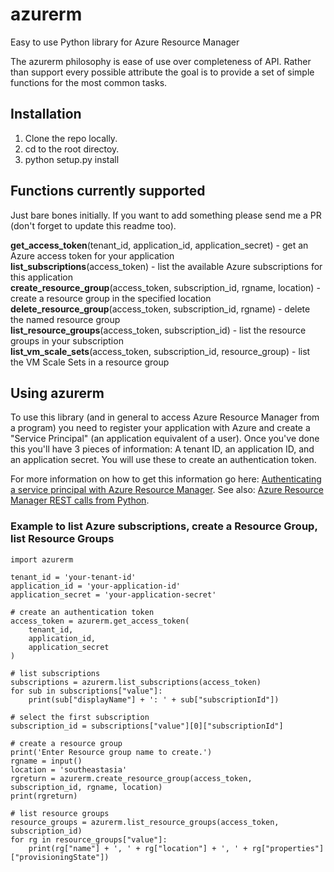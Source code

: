 # azurerm
Easy to use Python library for Azure Resource Manager

The azurerm philosophy is ease of use over completeness of API. Rather than support every possible attribute the goal is to provide a set of simple functions for the most common tasks.

## Installation
1. Clone the repo locally.
2. cd to the root directoy.
3. python setup.py install

## Functions currently supported
Just bare bones initially. If you want to add something please send me a PR (don't forget to update this readme too).

**get_access_token**(tenant_id, application_id, application_secret) - get an Azure access token for your application  
**list_subscriptions**(access_token) - list the available Azure subscriptions for this application  
**create_resource_group**(access_token, subscription_id, rgname, location) - create a resource group in the specified location  
**delete_resource_group**(access_token, subscription_id, rgname) - delete the named resource group  
**list_resource_groups**(access_token, subscription_id) - list the resource groups in your subscription  
**list_vm_scale_sets**(access_token, subscription_id, resource_group) - list the VM Scale Sets in a resource group

## Using azurerm
To use this library (and in general to access Azure Resource Manager from a program) you need to register your application with Azure and create a "Service Principal" (an application equivalent of a user). Once you've done this you'll have 3 pieces of information: A tenant ID, an application ID, and an application secret. You will use these to create an authentication token.

For more information on how to get this information go here: <a href ="https://azure.microsoft.com/en-us/documentation/articles/resource-group-authenticate-service-principal/">Authenticating a service principal with Azure Resource Manager</a>. See also: <a href="https://msftstack.wordpress.com/2016/01/05/azure-resource-manager-authentication-with-python/">Azure Resource Manager REST calls from Python</a>.

### Example to list Azure subscriptions, create a Resource Group, list Resource Groups
```
import azurerm

tenant_id = 'your-tenant-id'
application_id = 'your-application-id'
application_secret = 'your-application-secret'

# create an authentication token
access_token = azurerm.get_access_token(
    tenant_id,
    application_id,
    application_secret
)

# list subscriptions
subscriptions = azurerm.list_subscriptions(access_token)
for sub in subscriptions["value"]:
    print(sub["displayName"] + ': ' + sub["subscriptionId"])

# select the first subscription
subscription_id = subscriptions["value"][0]["subscriptionId"]

# create a resource group
print('Enter Resource group name to create.')
rgname = input()
location = 'southeastasia'
rgreturn = azurerm.create_resource_group(access_token, subscription_id, rgname, location)
print(rgreturn)

# list resource groups
resource_groups = azurerm.list_resource_groups(access_token, subscription_id)
for rg in resource_groups["value"]:
    print(rg["name"] + ', ' + rg["location"] + ', ' + rg["properties"]["provisioningState"])
```    
